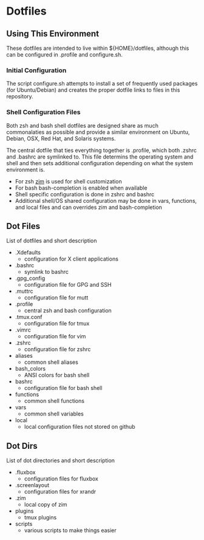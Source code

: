# Dotfiles

## Using This Environment

These dotfiles are intended to live within ${HOME}/dotfiles, although this can be configured in .profile and configure.sh.

### Initial Configuration

The script configure.sh attempts to install a set of frequently used packages (for Ubuntu/Debian) and creates the proper dotfile links to files in this repository.

### Shell Configuration Files

Both zsh and bash shell dotfiles are designed share as much commonalaties as possible and provide a similar environment on Ubuntu, Debian, OSX, Red Hat, and Solaris systems.

The central dotfile that ties everything together is .profile, which both .zshrc and .bashrc are symlinked to. This file determins the operating system and shell and then sets additional configuration depending on what the system environment is.

- For zsh [zim](https://github.com/zimfw/zimfw) is used for shell customization
- For bash bash-completion is enabled when available
- Shell specific configuration is done in zshrc and bashrc
- Additional shell/OS shared configuration may be done in vars, functions, and local files and can overrides zim and bash-completion

## Dot Files

List of dotfiles and short description

- .Xdefaults
    - configuration for X client applications
- .bashrc
    - symlink to bashrc
- .gpg_config
    - configuration file for GPG and SSH
- .muttrc
    - configuration file for mutt
- .profile
    - central zsh and bash configuration
- .tmux.conf
    - configuration file for tmux
- .vimrc
    - configuration file for vim
- .zshrc
    - configuration file for zshrc
- aliases
    - common shell aliases
- bash_colors
    - ANSI colors for bash shell
- bashrc
    - configuration file for bash shell
- functions
    - common shell functions
- vars
    - common shell variables
- local
    - local configuration files not stored on github

## Dot Dirs

List of dot directories and short description

- .fluxbox
    - configuration files for fluxbox
- .screenlayout
    - configuration files for xrandr
- .zim
    - local copy of zim
- plugins
    - tmux plugins
- scripts
    - various scripts to make things easier
